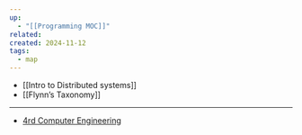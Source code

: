 ```yaml
---
up:
  - "[[Programming MOC]]"
related: 
created: 2024-11-12
tags:
  - map
---
```

- [[Intro to Distributed systems]]
- [[Flynn’s Taxonomy]]
---
- [4rd Computer Engineering](https://drive.google.com/drive/folders/1GLSw3BKp7ldAaLrl5Qz5gB5G6ybLGYHs)
